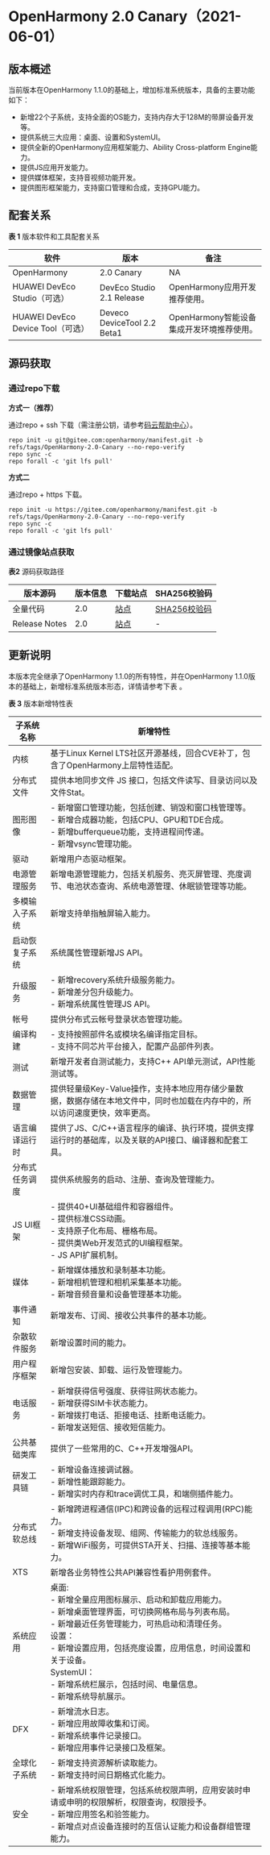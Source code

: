 # OpenHarmony 2.0 Canary（2021-06-01）

## 版本概述

当前版本在OpenHarmony 1.1.0的基础上，增加标准系统版本，具备的主要功能如下：

-   新增22个子系统，支持全面的OS能力，支持内存大于128M的带屏设备开发等。
-   提供系统三大应用：桌面、设置和SystemUI。
-   提供全新的OpenHarmony应用框架能力、Ability Cross-platform Engine能力。
-   提供JS应用开发能力。
-   提供媒体框架，支持音视频功能开发。
-   提供图形框架能力，支持窗口管理和合成，支持GPU能力。

## 配套关系

**表 1**  版本软件和工具配套关系

| 软件                              | 版本                        | 备注                                      |
| --------------------------------- | --------------------------- | ----------------------------------------- |
| OpenHarmony                       | 2.0 Canary                  | NA                                        |
| HUAWEI DevEco Studio（可选）      | DevEco Studio 2.1 Release   | OpenHarmony应用开发推荐使用。             |
| HUAWEI DevEco Device Tool（可选） | Deveco DeviceTool 2.2 Beta1 | OpenHarmony智能设备集成开发环境推荐使用。 |


## 源码获取


### 通过repo下载

 **方式一（推荐）** 

通过repo + ssh 下载（需注册公钥，请参考[码云帮助中心](https://gitee.com/help/articles/4191)）。

 ```shell
repo init -u git@gitee.com:openharmony/manifest.git -b refs/tags/OpenHarmony-2.0-Canary --no-repo-verify
repo sync -c
repo forall -c 'git lfs pull'
 ```

 **方式二** 

通过repo + https 下载。

```shell
repo init -u https://gitee.com/openharmony/manifest.git -b refs/tags/OpenHarmony-2.0-Canary --no-repo-verify
repo sync -c
repo forall -c 'git lfs pull'
```

### 通过镜像站点获取

**表2** 源码获取路径

| 版本源码 | 版本信息 | 下载站点 | SHA256校验码 |
| -------- | -------- | -------- | -------- |
| 全量代码 | 2.0 | [站点](https://repo.huaweicloud.com/harmonyos/os/2.0/code-2.0-canary_20210601.tar.gz) | [SHA256校验码](https://repo.huaweicloud.com/harmonyos/os/2.0/code-2.0-canary_20210601.tar.gz.sha256) |
| Release&nbsp;Notes | 2.0 | [站点](https://gitee.com/openharmony/docs/blob/master/zh-cn/release-notes/OpenHarmony-2-0-Canary.md) | - |

## 更新说明

本版本完全继承了OpenHarmony 1.1.0的所有特性，并在OpenHarmony 1.1.0版本的基础上，新增标准系统版本形态，详情请参考下表 。

**表 3**  版本新增特性表

| 子系统名称     | 新增特性                                                     |
| -------------- | ------------------------------------------------------------ |
| 内核           | 基于Linux Kernel LTS社区开源基线，回合CVE补丁，包含了OpenHarmony上层特性适配。 |
| 分布式文件     | 提供本地同步文件 JS 接口，包括文件读写、目录访问以及文件Stat。 |
| 图形图像       | - 新增窗口管理功能，包括创建、销毁和窗口栈管理等。<br/>- 新增合成器功能，包括CPU、GPU和TDE合成。<br/>- 新增bufferqueue功能，支持进程间传递。<br/>- 新增vsync管理功能。 |
| 驱动           | 新增用户态驱动框架。                                         |
| 电源管理服务   | 新增电源管理能力，包括关机服务、亮灭屏管理、亮度调节、电池状态查询、系统电源管理、休眠锁管理等功能。 |
| 多模输入子系统 | 新增支持单指触屏输入能力。                                   |
| 启动恢复子系统 | 系统属性管理新增JS API。                                     |
| 升级服务       | - 新增recovery系统升级服务能力。<br/>- 新增差分包升级能力。<br/>- 新增系统属性管理JS API。 |
| 帐号           | 提供分布式云帐号登录状态管理功能。                           |
| 编译构建       | - 支持按照部件名或模块名编译指定目标。<br/>- 支持不同芯片平台接入，配置产品部件列表。 |
| 测试           | 新增开发者自测试能力，支持C++ API单元测试，API性能测试等。   |
| 数据管理       | 提供轻量级Key-Value操作，支持本地应用存储少量数据，数据存储在本地文件中，同时也加载在内存中的，所以访问速度更快，效率更高。 |
| 语言编译运行时 | 提供了JS、C/C++语言程序的编译、执行环境，提供支撑运行时的基础库，以及关联的API接口、编译器和配套工具。 |
| 分布式任务调度 | 提供系统服务的启动、注册、查询及管理能力。                   |
| JS UI框架      | - 提供40+UI基础组件和容器组件。<br/>- 提供标准CSS动画。<br/>- 支持原子化布局、栅格布局。<br/>- 提供类Web开发范式的UI编程框架。<br/>- JS API扩展机制。 |
| 媒体           | - 新增媒体播放和录制基本功能。<br/>- 新增相机管理和相机采集基本功能。<br/>- 新增音频音量和设备管理基本功能。 |
| 事件通知       | 新增发布、订阅、接收公共事件的基本功能。                     |
| 杂散软件服务   | 新增设置时间的能力。                                         |
| 用户程序框架   | 新增包安装、卸载、运行及管理能力。                           |
| 电话服务       | - 新增获得信号强度、获得驻网状态能力。<br/>- 新增获得SIM卡状态能力。<br/>- 新增拨打电话、拒接电话、挂断电话能力。<br/>- 新增发送短信、接收短信能力。 |
| 公共基础类库   | 提供了一些常用的C、C++开发增强API。                          |
| 研发工具链     | - 新增设备连接调试器。<br/>- 新增性能跟踪能力。<br/>- 新增实时内存和trace调优工具，和端侧插件能力。 |
| 分布式软总线   | - 新增跨进程通信(IPC)和跨设备的远程过程调用(RPC)能力。<br/>- 新增支持设备发现、组网、传输能力的软总线服务。<br/>- 新增WiFi服务，可提供STA开关、扫描、连接等基本能力。 |
| XTS            | 新增各业务特性公共API兼容性看护用例套件。                    |
| 系统应用       | 桌面:<br/>- 新增全量应用图标展示、启动和卸载应用能力。<br/>- 新增桌面管理界面，可切换网格布局与列表布局。<br/>- 新增最近任务管理能力，可热启动和清理任务。<br/>设置：<br/>- 新增设置应用，包括亮度设置，应用信息，时间设置和关于设备。<br/>SystemUI：<br/>- 新增系统栏展示，包括时间、电量信息。<br/>- 新增系统导航展示。 |
| DFX            | - 新增流水日志。<br/>- 新增应用故障收集和订阅。<br/>- 新增系统事件记录接口。<br/>- 新增应用事件记录接口及框架。 |
| 全球化子系统   | - 新增支持资源解析读取能力。<br/>- 新增支持时间日期格式化能力。 |
| 安全           | - 新增系统权限管理，包括系统权限声明，应用安装时申请或申明的权限解析，权限查询，权限授予。<br/>- 新增应用签名和验签能力。<br/>- 新增点对点设备连接时的互信认证能力和设备群组管理能力。 |



